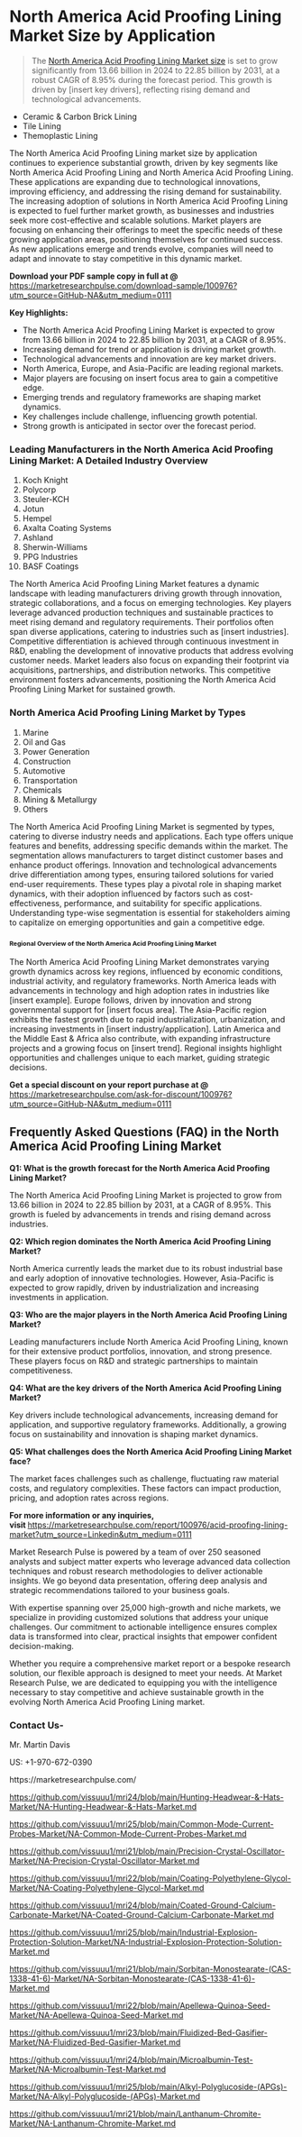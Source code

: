 <h1>North America Acid Proofing Lining Market&nbsp;Size by Application</h1><blockquote><p>The <a href="https://marketresearchpulse.com/download-sample/100976?utm_source=GitHub-NA&amp;utm_medium=0111">North America Acid Proofing Lining Market size</a> is set to grow significantly from 13.66 billion in 2024 to 22.85 billion by 2031, at a robust CAGR of 8.95% during the forecast period. This growth is driven by [insert key drivers], reflecting rising demand and technological advancements.</p></blockquote><ul><li>Ceramic & Carbon Brick Lining<li> Tile Lining<li> Themoplastic Lining</li></ul><p>The North America Acid Proofing Lining market size by application continues to experience substantial growth, driven by key segments like North America Acid Proofing Lining and North America Acid Proofing Lining. These applications are expanding due to technological innovations, improving efficiency, and addressing the rising demand for sustainability. The increasing adoption of solutions in North America Acid Proofing Lining is expected to fuel further market growth, as businesses and industries seek more cost-effective and scalable solutions. Market players are focusing on enhancing their offerings to meet the specific needs of these growing application areas, positioning themselves for continued success. As new applications emerge and trends evolve, companies will need to adapt and innovate to stay competitive in this dynamic market.</p><p><strong>Download your PDF sample copy in full at @ </strong><a href="https://marketresearchpulse.com/download-sample/100976?utm_source=GitHub-NA&amp;utm_medium=0111">https://marketresearchpulse.com/download-sample/100976?utm_source=GitHub-NA&amp;utm_medium=0111</a></p><p><strong>Key Highlights: </strong></p><ul><li>The North America Acid Proofing Lining Market is expected to grow from 13.66 billion in 2024 to 22.85 billion by 2031, at a CAGR of 8.95%.</li><li>Increasing demand for trend or application is driving market growth.</li><li>Technological advancements and innovation are key market drivers.</li><li>North America, Europe, and Asia-Pacific are leading regional markets.</li><li>Major players are focusing on insert focus area to gain a competitive edge.</li><li>Emerging trends and regulatory frameworks are shaping market dynamics.</li><li>Key challenges include challenge, influencing growth potential.</li><li>Strong growth is anticipated in sector over the forecast period.</li></ul><h3>Leading Manufacturers in the North America Acid Proofing Lining Market: A Detailed Industry Overview</h3><ol><li>Koch Knight</li><li>Polycorp</li><li>Steuler-KCH</li><li>Jotun</li><li>Hempel</li><li>Axalta Coating Systems</li><li>Ashland</li><li>Sherwin-Williams</li><li>PPG Industries</li><li>BASF Coatings</li></ol><div class="flex max-w-full flex-col flex-grow"><div class="min-h-8 text-message flex w-full flex-col items-end gap-2 whitespace-normal break-words [.text-message+&amp;]:mt-5" dir="auto" data-message-author-role="assistant" data-message-id="fd8432e4-4910-450d-b182-61b7bfb0a01f" data-message-model-slug="gpt-4o"><div class="flex w-full flex-col gap-1 empty:hidden first:pt-[3px]"><div class="markdown prose w-full break-words dark:prose-invert light"><p>The North America Acid Proofing Lining Market features a dynamic landscape with leading manufacturers driving growth through innovation, strategic collaborations, and a focus on emerging technologies. Key players leverage advanced production techniques and sustainable practices to meet rising demand and regulatory requirements. Their portfolios often span diverse applications, catering to industries such as [insert industries]. Competitive differentiation is achieved through continuous investment in R&amp;D, enabling the development of innovative products that address evolving customer needs. Market leaders also focus on expanding their footprint via acquisitions, partnerships, and distribution networks. This competitive environment fosters advancements, positioning the North America Acid Proofing Lining Market for sustained growth.</p></div></div></div></div><h3>North America Acid Proofing Lining Market by Types</h3><ol><li>Marine<li> Oil and Gas<li> Power Generation<li> Construction<li> Automotive<li> Transportation<li> Chemicals<li> Mining & Metallurgy<li> Others</li></ol><div class="flex max-w-full flex-col flex-grow"><div class="min-h-8 text-message flex w-full flex-col items-end gap-2 whitespace-normal break-words [.text-message+&amp;]:mt-5" dir="auto" data-message-author-role="assistant" data-message-id="084470be-0bb7-4664-bddf-5156b4f41249" data-message-model-slug="gpt-4o-mini"><div class="flex w-full flex-col gap-1 empty:hidden first:pt-[3px]"><div class="markdown prose w-full break-words dark:prose-invert light"><p>The North America Acid Proofing Lining Market is segmented by types, catering to diverse industry needs and applications. Each type offers unique features and benefits, addressing specific demands within the market. The segmentation allows manufacturers to target distinct customer bases and enhance product offerings. Innovation and technological advancements drive differentiation among types, ensuring tailored solutions for varied end-user requirements. These types play a pivotal role in shaping market dynamics, with their adoption influenced by factors such as cost-effectiveness, performance, and suitability for specific applications. Understanding type-wise segmentation is essential for stakeholders aiming to capitalize on emerging opportunities and gain a competitive edge.</p></div></div></div></div><h3><span style="font-size: 11px;">Regional Overview of the North America Acid Proofing Lining Market</span></h3><div class="flex max-w-full flex-col flex-grow"><div class="min-h-8 text-message flex w-full flex-col items-end gap-2 whitespace-normal break-words [.text-message+&amp;]:mt-5" dir="auto" data-message-author-role="assistant" data-message-id="e9038762-ce64-4e30-91c9-9bd413514231" data-message-model-slug="gpt-4o-mini"><div class="flex w-full flex-col gap-1 empty:hidden first:pt-[3px]"><div class="markdown prose w-full break-words dark:prose-invert light"><p>The North America Acid Proofing Lining Market demonstrates varying growth dynamics across key regions, influenced by economic conditions, industrial activity, and regulatory frameworks. North America leads with advancements in technology and high adoption rates in industries like [insert example]. Europe follows, driven by innovation and strong governmental support for [insert focus area]. The Asia-Pacific region exhibits the fastest growth due to rapid industrialization, urbanization, and increasing investments in [insert industry/application]. Latin America and the Middle East &amp; Africa also contribute, with expanding infrastructure projects and a growing focus on [insert trend]. Regional insights highlight opportunities and challenges unique to each market, guiding strategic decisions.</p></div></div></div></div><p><strong>Get a special discount on your report purchase at @ </strong><a href="https://marketresearchpulse.com/ask-for-discount/100976?utm_source=GitHub-NA&amp;utm_medium=0111">https://marketresearchpulse.com/ask-for-discount/100976?utm_source=GitHub-NA&amp;utm_medium=0111</a></p><h2>Frequently Asked Questions (FAQ) in the North America Acid Proofing Lining Market</h2><p><strong>Q1: What is the growth forecast for the North America Acid Proofing Lining Market?</strong></p><p>The North America Acid Proofing Lining Market is projected to grow from 13.66 billion in 2024 to 22.85 billion by 2031, at a CAGR of 8.95%. This growth is fueled by advancements in trends and rising demand across industries.</p><p><strong>Q2: Which region dominates the North America Acid Proofing Lining Market?</strong></p><p>North America currently leads the market due to its robust industrial base and early adoption of innovative technologies. However, Asia-Pacific is expected to grow rapidly, driven by industrialization and increasing investments in application.</p><p><strong>Q3: Who are the major players in the North America Acid Proofing Lining Market?</strong></p><p>Leading manufacturers include North America Acid Proofing Lining, known for their extensive product portfolios, innovation, and strong presence. These players focus on R&amp;D and strategic partnerships to maintain competitiveness.</p><p><strong>Q4: What are the key drivers of the North America Acid Proofing Lining Market?</strong></p><p>Key drivers include technological advancements, increasing demand for application, and supportive regulatory frameworks. Additionally, a growing focus on sustainability and innovation is shaping market dynamics.</p><p><strong>Q5: What challenges does the North America Acid Proofing Lining Market face?</strong></p><p>The market faces challenges such as challenge, fluctuating raw material costs, and regulatory complexities. These factors can impact production, pricing, and adoption rates across regions.</p><p><strong>For more information or any inquiries, visit&nbsp;</strong><a href="https://marketresearchpulse.com/report/100976/acid-proofing-lining-market?utm_source=Linkedin&utm_medium=0111">https://marketresearchpulse.com/report/100976/acid-proofing-lining-market?utm_source=Linkedin&utm_medium=0111</a></p><p>Market Research Pulse is powered by a team of over 250 seasoned analysts and subject matter experts who leverage advanced data collection techniques and robust research methodologies to deliver actionable insights. We go beyond data presentation, offering deep analysis and strategic recommendations tailored to your business goals.</p><p>With expertise spanning over 25,000 high-growth and niche markets, we specialize in providing customized solutions that address your unique challenges. Our commitment to actionable intelligence ensures complex data is transformed into clear, practical insights that empower confident decision-making.</p><p>Whether you require a comprehensive market report or a bespoke research solution, our flexible approach is designed to meet your needs. At Market Research Pulse, we are dedicated to equipping you with the intelligence necessary to stay competitive and achieve sustainable growth in the evolving North America Acid Proofing Lining market.</p><h3><strong>Contact Us-</strong></h3><p>Mr. Martin Davis</p><p>US: +1-970-672-0390</p><p>https://marketresearchpulse.com/</p><p><a href="https://github.com/vissuuu1/mri24/blob/main/Hunting-Headwear-&-Hats-Market/NA-Hunting-Headwear-&-Hats-Market.md">https://github.com/vissuuu1/mri24/blob/main/Hunting-Headwear-&-Hats-Market/NA-Hunting-Headwear-&-Hats-Market.md</a></p><p><a href="https://github.com/vissuuu1/mri25/blob/main/Common-Mode-Current-Probes-Market/NA-Common-Mode-Current-Probes-Market.md">https://github.com/vissuuu1/mri25/blob/main/Common-Mode-Current-Probes-Market/NA-Common-Mode-Current-Probes-Market.md</a></p><p><a href="https://github.com/vissuuu1/mri21/blob/main/Precision-Crystal-Oscillator-Market/NA-Precision-Crystal-Oscillator-Market.md">https://github.com/vissuuu1/mri21/blob/main/Precision-Crystal-Oscillator-Market/NA-Precision-Crystal-Oscillator-Market.md</a></p><p><a href="https://github.com/vissuuu1/mri22/blob/main/Coating-Polyethylene-Glycol-Market/NA-Coating-Polyethylene-Glycol-Market.md">https://github.com/vissuuu1/mri22/blob/main/Coating-Polyethylene-Glycol-Market/NA-Coating-Polyethylene-Glycol-Market.md</a></p><p><a href="https://github.com/vissuuu1/mri24/blob/main/Coated-Ground-Calcium-Carbonate-Market/NA-Coated-Ground-Calcium-Carbonate-Market.md">https://github.com/vissuuu1/mri24/blob/main/Coated-Ground-Calcium-Carbonate-Market/NA-Coated-Ground-Calcium-Carbonate-Market.md</a></p><p><a href="https://github.com/vissuuu1/mri25/blob/main/Industrial-Explosion-Protection-Solution-Market/NA-Industrial-Explosion-Protection-Solution-Market.md">https://github.com/vissuuu1/mri25/blob/main/Industrial-Explosion-Protection-Solution-Market/NA-Industrial-Explosion-Protection-Solution-Market.md</a></p><p><a href="https://github.com/vissuuu1/mri21/blob/main/Sorbitan-Monostearate-(CAS-1338-41-6)-Market/NA-Sorbitan-Monostearate-(CAS-1338-41-6)-Market.md">https://github.com/vissuuu1/mri21/blob/main/Sorbitan-Monostearate-(CAS-1338-41-6)-Market/NA-Sorbitan-Monostearate-(CAS-1338-41-6)-Market.md</a></p><p><a href="https://github.com/vissuuu1/mri22/blob/main/Apellewa-Quinoa-Seed-Market/NA-Apellewa-Quinoa-Seed-Market.md">https://github.com/vissuuu1/mri22/blob/main/Apellewa-Quinoa-Seed-Market/NA-Apellewa-Quinoa-Seed-Market.md</a></p><p><a href="https://github.com/vissuuu1/mri23/blob/main/Fluidized-Bed-Gasifier-Market/NA-Fluidized-Bed-Gasifier-Market.md">https://github.com/vissuuu1/mri23/blob/main/Fluidized-Bed-Gasifier-Market/NA-Fluidized-Bed-Gasifier-Market.md</a></p><p><a href="https://github.com/vissuuu1/mri24/blob/main/Microalbumin-Test-Market/NA-Microalbumin-Test-Market.md">https://github.com/vissuuu1/mri24/blob/main/Microalbumin-Test-Market/NA-Microalbumin-Test-Market.md</a></p><p><a href="https://github.com/vissuuu1/mri25/blob/main/Alkyl-Polyglucoside-(APGs)-Market/NA-Alkyl-Polyglucoside-(APGs)-Market.md">https://github.com/vissuuu1/mri25/blob/main/Alkyl-Polyglucoside-(APGs)-Market/NA-Alkyl-Polyglucoside-(APGs)-Market.md</a></p><p><a href="https://github.com/vissuuu1/mri21/blob/main/Lanthanum-Chromite-Market/NA-Lanthanum-Chromite-Market.md">https://github.com/vissuuu1/mri21/blob/main/Lanthanum-Chromite-Market/NA-Lanthanum-Chromite-Market.md</a></p>
